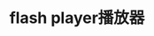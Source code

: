 ﻿---
id: 1947
title: "flash player播放器"
weight: 1947
version: "32.0.0"
updateTime: "2024-04-10T18:02:53"
debName: "http://113.24.212.22:8090/upload/file/flashplayer-32_Loongarch64.deb"
debSize: "4.8 MB"
command: "/opt/durapps/FlashPlayer/flashplayer"
---
